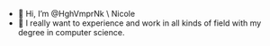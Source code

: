 - 👋 Hi, I’m @HghVmprNk \ Nicole 
- 👀 I really want to experience and work in all kinds of field with my degree in computer science. 


<!---
HghVmprNk/HghVmprNk is a ✨ special ✨ repository because its `README.md` (this file) appears on your GitHub profile.
You can click the Preview link to take a look at your changes.
--->
